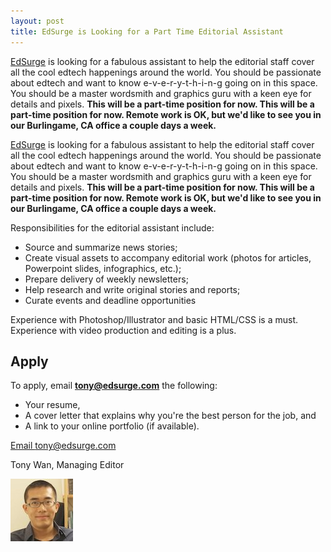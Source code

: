 ```yaml
---
layout: post
title: EdSurge is Looking for a Part Time Editorial Assistant
---
```


[EdSurge](https://www.edsurge.com/) is looking for a fabulous assistant to help the editorial staff cover all the cool edtech happenings around the world. You should be passionate about edtech and want to know e-v-e-r-y-t-h-i-n-g going on in this space. You should be a master wordsmith and graphics guru with a keen eye for details and pixels. **This will be a part-time position for now. This will be a part-time position for now. Remote work is OK, but we'd like to see you in our Burlingame, CA office a couple days a week.**

<!--break-->

[EdSurge](https://www.edsurge.com/) is looking for a fabulous assistant to help the editorial staff cover all the cool edtech happenings around the world. You should be passionate about edtech and want to know e-v-e-r-y-t-h-i-n-g going on in this space. You should be a master wordsmith and graphics guru with a keen eye for details and pixels. **This will be a part-time position for now. This will be a part-time position for now. Remote work is OK, but we'd like to see you in our Burlingame, CA office a couple days a week.**

Responsibilities for the editorial assistant include:

* Source and summarize news stories;
* Create visual assets to accompany editorial work (photos for articles, Powerpoint slides, infographics, etc.);
* Prepare delivery of weekly newsletters;
* Help research and write original stories and reports;
* Curate events and deadline opportunities

Experience with Photoshop/Illustrator and basic HTML/CSS is a must. Experience with video production and editing is a plus.

<!--musthaves-->

## Apply


To apply, email **tony@edsurge.com** the following:

* Your resume,
* A cover letter that explains why you're the best person for the job, and
* A link to your online portfolio (if available).


<a href="mailto:tony@edsurge.com" class="button button-rounded button-primary button-large">Email tony@edsurge.com</a>

Tony Wan, Managing Editor

<img src="/public/images/tony.jpg" class="author" alt="Tony Wan">